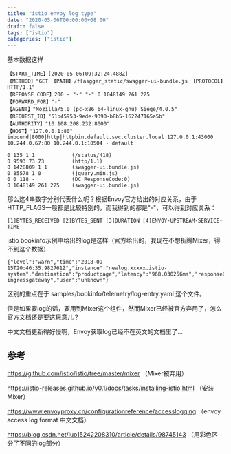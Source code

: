 ```yaml
---
title: "istio envoy log type"
date: "2020-05-06T00:00:00+08:00"
draft: false
tags: ["istio"]
categories: ["istio"]
---
```


基本数据这样

```shell
【START_TIME】[2020-05-06T09:32:24.488Z] 
【METHOD】"GET 【PATH】/flasgger_static/swagger-ui-bundle.js 【PROTOCOL】HTTP/1.1" 
【REPONSE CODE】200 - "-" "-" 0 1048149 261 225 
【FORWARD_FOR】"-" 
【AGENT】"Mozilla/5.0 (pc-x86_64-linux-gnu) Siege/4.0.5"
【REQUEST_ID】"51b45953-9ede-9390-b8b5-162247165a5b"
【AUTHORITY】"10.108.208.232:8000" 
【HOST】"127.0.0.1:80" 
inbound|8000|http|httpbin.default.svc.cluster.local 127.0.0.1:43000 10.244.0.67:80 10.244.0.1:10504 - default
```

```basic
0 135 1 1            (/status/418)
0 9593 73 73         (http/1.1)
0 1428809 1 1        (swagger-ui.bundle.js)
0 85578 1 0          (jquery.min.js)
0 0 118 -            (DC ResponseCode:0)
0 1048149 261 225    (swagger-ui.bundle.js)
```

那么这4串数字分别代表什么呢？根据Envoy官方给出的对应关系，由于HTTP_FLAGS一般都是比较特别的，而我得到的都是"-"，可以得到对应关系：

```shell
[1]BYTES_RECEIVED [2]BYTES_SENT [3]DURATION [4]ENVOY-UPSTREAM-SERVICE-TIME
```

istio bookinfo示例中给出的log是这样（官方给出的，我现在不想折腾Mixer，得不到这个数据）

```shell
{"level":"warn","time":"2018-09-15T20:46:35.982761Z","instance":"newlog.xxxxx.istio-system","destination":"productpage","latency":"968.030256ms","responseCode":200,"responseSize":4415,"source":"istio-ingressgateway","user":"unknown"}
```

区别的重点在于 samples/bookinfo/telemetry/log-entry.yaml 这个文件。

但是如果要log的话，要用到Mixer这个组件，然而Mixer已经被官方弃用了，怎么官方文档还是要这玩意儿？

中文文档更新得好慢啊，Envoy获取log已经不在英文的文档里了…

## 参考

https://github.com/istio/istio/tree/master/mixer （Mixer被弃用）

https://istio-releases.github.io/v0.1/docs/tasks/installing-istio.html （安装Mixer）

https://www.envoyproxy.cn/configurationreference/accesslogging （envoy access log format 中文文档）

https://blog.csdn.net/luo15242208310/article/details/98745143 （用彩色区分了不同的log部分）